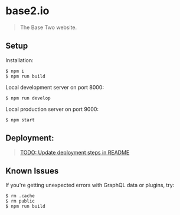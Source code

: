 # base2.io

> The Base Two website.

## Setup

Installation:

```
$ npm i
$ npm run build
```

Local development server on port 8000:

```
$ npm run develop
```

Local production server on port 9000:

```
$ npm start
```

## Deployment:

> [TODO: Update deployment steps in README](https://github.com/b2io/base2.io/issues/123)

## Known Issues

If you're getting unexpected errors with GraphQL data or plugins, try:

```
$ rm .cache
$ rm public
$ npm run build
```

